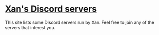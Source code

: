 # [Xan's Discord servers](https://servers.xan.lol)

This site lists some Discord servers run by Xan.
Feel free to join any of the servers that interest you.
